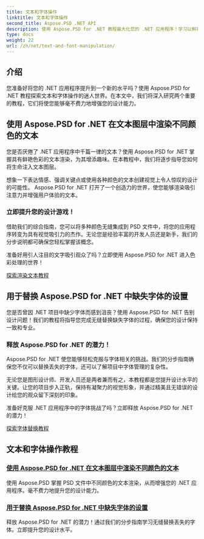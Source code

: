 ```yaml
---
title: 文本和字体操作
linktitle: 文本和字体操作
second_title: Aspose.PSD .NET API
description: 使用 Aspose.PSD for .NET 教程最大化您的 .NET 应用程序！学习以鲜艳的颜色渲染文本并无缝替换丢失的字体。
type: docs
weight: 22
url: /zh/net/text-and-font-manipulation/
---
```


## 介绍

您准备好将您的 .NET 应用程序提升到一个新的水平吗？使用 Aspose.PSD for .NET 教程探索文本和字体操作的迷人世界。在本文中，我们将深入研究两个重要的教程，它们将使您能够毫不费力地增强您的设计能力。

## 使用 Aspose.PSD for .NET 在文本图层中渲染不同颜色的文本

您是否厌倦了 .NET 应用程序中千篇一律的文本？使用 Aspose.PSD for .NET 掌握具有鲜艳色彩的文本渲染，为其增添趣味。在本教程中，我们将逐步指导您如何将生命注入文本图层。

想象一下表达情感、强调关键点或使用各种颜色的文本创建视觉上令人惊叹的设计的可能性。 Aspose.PSD for .NET 打开了一个创造力的世界，使您能够渲染吸引注意力并增强用户体验的文本。

### 立即提升您的设计游戏！

借助我们的综合指南，您可以将多种颜色无缝集成到 PSD 文件中，将您的应用程序转变为具有视觉吸引力的杰作。无论您是经验丰富的开发人员还是新手，我们的分步说明都可确保您轻松掌握该概念。

准备好用引人注目的文字吸引观众了吗？立即使用 Aspose.PSD for .NET 进入色彩处理的世界！

[探索渲染文本教程](./render-text-different-colors/)

## 用于替换 Aspose.PSD for .NET 中缺失字体的设置

您是否曾因 .NET 项目中缺少字体而感到沮丧？使用 Aspose.PSD for .NET 告别设计问题！我们的教程将指导您完成无缝替换缺失字体的过程，确保您的设计保持一致和专业。

### 释放 Aspose.PSD for .NET 的潜力！

Aspose.PSD for .NET 使您能够轻松克服与字体相关的挑战。我们的分步指南确保您不仅可以替换丢失的字体，还可以了解项目中字体管理的复杂性。

无论您是图形设计师、开发人员还是两者兼而有之，本教程都是您提升设计水平的关键。让您的项目步入正轨，保持有凝聚力的视觉形象，并通过精美且无错误的设计给您的观众留下深刻的印象。

准备好克服 .NET 应用程序中的字体挑战了吗？立即释放 Aspose.PSD for .NET 的潜力！

[探索字体替换教程](./replace-missing-fonts/)

## 文本和字体操作教程
### [使用 Aspose.PSD for .NET 在文本图层中渲染不同颜色的文本](./render-text-different-colors/)
使用 Aspose.PSD 掌握 PSD 文件中不同颜色的文本渲染，从而增强您的 .NET 应用程序。毫不费力地提升您的设计能力。
### [用于替换 Aspose.PSD for .NET 中缺失字体的设置](./replace-missing-fonts/)
释放 Aspose.PSD for .NET 的潜力！通过我们的分步指南学习无缝替换丢失的字体。立即提升您的设计水平。